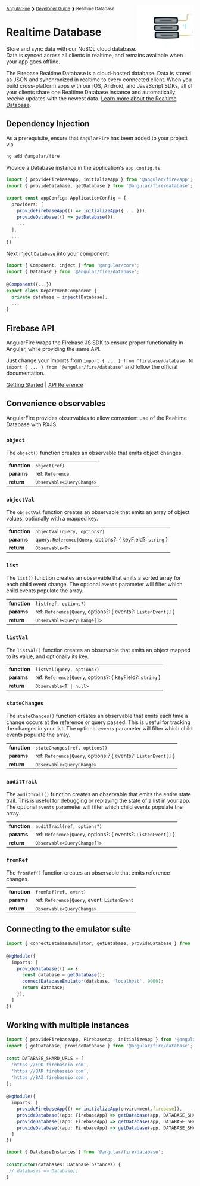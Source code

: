 <img align="right" width="30%" src="images/database-illo_1x.png">

<small>
<a href="https://github.com/angular/angularfire">AngularFire</a> &#10097; <a href="../README.md#developer-guide">Developer Guide</a> &#10097; Realtime Database
</small>

# Realtime Database

Store and sync data with our NoSQL cloud database. Data is synced across all clients in realtime, and remains available when your app goes offline.

The Firebase Realtime Database is a cloud-hosted database. Data is stored as JSON and synchronized in realtime to every connected client. When you build cross-platform apps with our iOS, Android, and JavaScript SDKs, all of your clients share one Realtime Database instance and automatically receive updates with the newest data. [Learn more about the Realtime Database](https://firebase.google.com/docs/database).

## Dependency Injection

As a prerequisite, ensure that `AngularFire` has been added to your project via
```bash
ng add @angular/fire
```

Provide a Database instance in the application's `app.config.ts`:

```ts
import { provideFirebaseApp, initializeApp } from '@angular/fire/app';
import { provideDatabase, getDatabase } from '@angular/fire/database';

export const appConfig: ApplicationConfig = {
  providers: [
    provideFirebaseApp(() => initializeApp({ ... })),
    provideDatabase(() => getDatabase()),
    ...
  ],
  ...
})
```

Next inject `Database` into your component:

```ts
import { Component, inject } from '@angular/core';
import { Database } from '@angular/fire/database';

@Component({...})
export class DepartmentComponent {
  private database = inject(Database);
  ...
}
```

## Firebase API

AngularFire wraps the Firebase JS SDK to ensure proper functionality in Angular, while providing the same API.

Just change your imports from `import { ... } from 'firebase/database'` to `import { ... } from '@angular/fire/database'` and follow the official documentation.

[Getting Started](https://firebase.google.com/docs/database/web/start) | [API Reference](https://firebase.google.com/docs/reference/js/database)

## Convenience observables

AngularFire provides observables to allow convenient use of the Realtime Database with RXJS.

### `object`

The `object()` function creates an observable that emits object changes.

|                 |                                          |
|-----------------|------------------------------------------|
| **function**    | `object(ref)`                               |
| **params**      | ref: `Reference`  |
| **return**      | `Observable<QueryChange>`                |

### `objectVal`

The `objectVal` function creates an observable that emits an array of object values, optionally with a mapped key.

|                 |                                                       |
|-----------------|-------------------------------------------------------|
| **function**    | `objectVal(query, options?)`                                              |
| **params**      | query: `Reference\|Query`, options?: { keyField?: `string` } |
| **return**      | `Observable<T>`                           |

### `list`

The `list()` function creates an observable that emits a sorted array for each child event change. The optional `events` parameter will filter which child events populate the array.

|                 |                                                       |
|-----------------|-------------------------------------------------------|
| **function**    | `list(ref, options?)`                                              |
| **params**      | ref: `Reference\|Query`, options?: { events?: `ListenEvent[]` } |
| **return**      | `Observable<QueryChange[]>`                           |

### `listVal`

The `listVal()` function creates an observable that emits an object mapped to its value, and optionally its key.

|                 |                                                       |
|-----------------|-------------------------------------------------------|
| **function**    | `listVal(query, options?)`                            |
| **params**      | ref: `Reference\|Query`, options?: { keyField?: `string` } |
| **return**      | `Observable<T \| null>`                                            |

### `stateChanges`

The `stateChanges()` function creates an observable that emits each time a change occurs at the reference or query passed. This is useful for tracking the changes in your list. The optional `events` parameter will filter which child events populate the array.

|                 |                                                      |
|-----------------|------------------------------------------------------|
| **function**    | `stateChanges(ref, options?)`                                     |
| **params**      | ref: `Reference\|Query`, options:? { events?: `ListenEvent[]` } |
| **return**      | `Observable<QueryChange>`                          |

### `auditTrail`

The `auditTrail()` function creates an observable that emits the entire state trail. This is useful for debugging or replaying the state of a list in your app. The optional `events` parameter will filter which child events populate the array.

|                 |                                                      |
|-----------------|------------------------------------------------------|
| **function**    | `auditTrail(ref, options?)`                                       |
| **params**      | ref: `Reference\|Query`, options?: { events?: `ListenEvent[]` } |
| **return**      | `Observable<QueryChange[]>`                          |

### `fromRef`

The `fromRef()` function creates an observable that emits reference changes.

|                 |                                          |
|-----------------|------------------------------------------|
| **function**    | `fromRef(ref, event)`                              |
| **params**      | ref: `Reference\|Query`, event: `ListenEvent` |
| **return**      | `Observable<QueryChange>`                |

## Connecting to the emulator suite

```ts
import { connectDatabaseEmulator, getDatabase, provideDatabase } from '@angular/fire/database';

@NgModule({
  imports: [
    provideDatabase(() => {
      const database = getDatabase();
      connectDatabaseEmulator(database, 'localhost', 9000);
      return database;
    }),
  ]
})
```

## Working with multiple instances

```ts
import { provideFirebaseApp, FirebaseApp, initializeApp } from '@angular/fire/app';
import { getDatabase, provideDatabase } from '@angular/fire/database';

const DATABASE_SHARD_URLS = [
  'https://FOO.firebaseio.com',
  'https://BAR.firebaseio.com',
  'https://BAZ.firebaseio.com',
];

@NgModule({
  imports: [
    provideFirebaseApp(() => initializeApp(environment.firebase)),
    provideDatabase((app: FirebaseApp) => getDatabase(app, DATABASE_SHARD_URLS[0])),
    provideDatabase((app: FirebaseApp) => getDatabase(app, DATABASE_SHARD_URLS[1])),
    provideDatabase((app: FirebaseApp) => getDatabase(app, DATABASE_SHARD_URLS[2])),
  ]
})
```

```ts
import { DatabaseInstances } from '@angular/fire/database';

constructor(databases: DatabaseInstances) {
 // databases => Database[]
}
```
